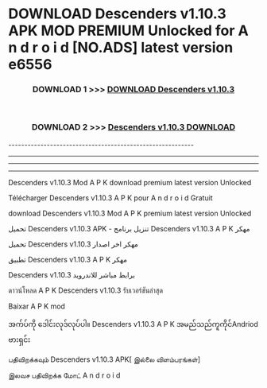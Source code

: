 # DOWNLOAD Descenders v1.10.3  APK MOD PREMIUM Unlocked for A n d r o i d [NO.ADS] latest version e6556 



<div align="center">

<h3>DOWNLOAD 1 >>> <a href="https://getmod2.web.app/?judul=Descenders v1.10.3 ">DOWNLOAD Descenders v1.10.3 </a></h3><br>

<h3>DOWNLOAD 2 >>> <a href="https://getmod2.web.app/?judul=Descenders v1.10.3 ">Descenders v1.10.3  DOWNLOAD </a></h3>

</div>
----------------------------------------------------------

----------------------------------------------------------

----------------------------------------------------------

----------------------------------------------------------

Descenders v1.10.3  Mod A P K download premium latest version Unlocked

Télécharger Descenders v1.10.3  A P K pour A n d r o i d Gratuit

download Descenders v1.10.3  Mod A P K premium latest version Unlocked

تحميل Descenders v1.10.3  APK - تنزيل برنامج Descenders v1.10.3  A P K مهكر

تحميل Descenders v1.10.3  مهكر اخر اصدار

تطبيق Descenders v1.10.3  A P K مهكر

Descenders v1.10.3  برابط مباشر للاندرويد

ดาวน์โหลด A P K Descenders v1.10.3  รับเวอร์ชันล่าสุด

Baixar A P K mod

အက်ပ်ကို ဒေါင်းလုဒ်လုပ်ပါ။ Descenders v1.10.3  A P K အမည်သည်ကူကိုင်Andriod ဗားရှင်း

பதிவிறக்கவும் Descenders v1.10.3  APK[ இல்லை விளம்பரங்கள்] 
 
இலவச பதிவிறக்க மோட் A n d r o i d



